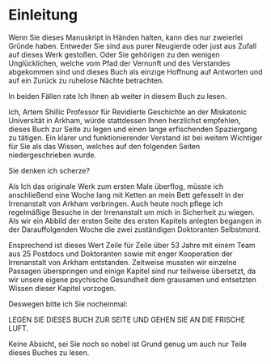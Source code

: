 # Einleitung

Wenn Sie dieses Manuskript in Händen halten, kann dies nur zweierlei Gründe haben. Entweder Sie sind aus purer Neugierde oder just aus Zufall auf dieses Werk gestoßen. Oder Sie gehörigen zu den wenigen Unglücklichen, welche vom Pfad der Vernunft und des Verstandes abgekommen sind und dieses Buch als einzige Hoffnung auf Antworten und auf ein Zurück zu ruhelose Nächte betrachten.

In beiden Fällen rate Ich Ihnen ab weiter in diesem Buch zu lesen.

Ich, Artem Shillic Professor für Revidierte Geschichte an der Miskatonic Universität in Arkham, würde stattdessen Ihnen herzlichst empfehlen, dieses Buch zur Seite zu legen und einen lange erfischenden Spaziergang zu tätigen. Ein klarer und funktionierender Verstand ist bei weitem Wichtiger für Sie als das Wissen, welches auf den folgenden Seiten niedergeschrieben wurde.

Sie denken ich scherze?

Als Ich das originale Werk zum ersten Male überflog, müsste ich anschließend eine Woche lang mit Ketten an mein Bett gefesselt in der Irrenanstalt von Arkham verbringen. Auch heute noch pflege ich regelmäßige Besuche in der Irrenanstalt um mich in Sicherheit zu wiegen.
Als wir ein Abbild der ersten Seite des ersten Kapitels anlegten begangen in der Darauffolgenden Woche die zwei zuständigen Doktoranten Selbstmord.

Ensprechend ist dieses Wert Zeile für Zeile über 53 Jahre mit einem Team aus 25 Postdocs und Doktoranten sowie mit enger Kooperation der Irrenanstalt von Arkham entstanden. Zeitweise mussten wir einzelne Passagen überspringen und einige Kapitel sind nur teilweise übersetzt, da wir unsere eigene psychische Gesundheit dem grausamen und entsetzten Wissen dieser Kapitel vorzogen.

Deswegen bitte ich Sie nocheinmal:

LEGEN SIE DIESES BUCH ZUR SEITE UND GEHEN SIE AN DIE FRISCHE LUFT.

Keine Absicht, sei Sie noch so nobel ist Grund genug um auch nur Teile dieses Buches zu lesen.